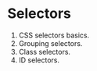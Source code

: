 # Selectors

1. CSS selectors basics.<br/>
2. Grouping selectors.<br/>
3. Class selectors.<br/>
4. ID selectors. 
